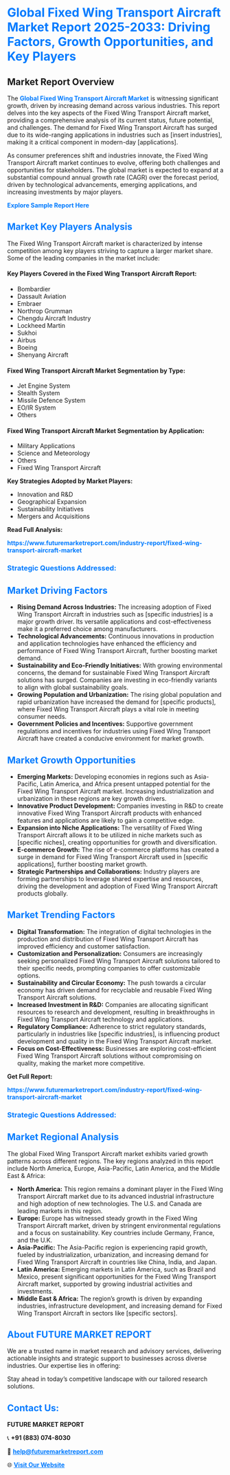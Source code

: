 <h1 style="color: #007BFF;">Global Fixed Wing Transport Aircraft Market Report 2025-2033: Driving Factors, Growth Opportunities, and Key Players</h1>

<section id="overview">
<h2>Market Report Overview</h2>
<p>The <a href="https://www.futuremarketreport.com/industry-report/fixed-wing-transport-aircraft-market" style="color: #007BFF; text-decoration: none;"><strong>Global Fixed Wing Transport Aircraft Market</strong></a> is witnessing significant growth, driven by increasing demand across various industries. This report delves into the key aspects of the Fixed Wing Transport Aircraft market, providing a comprehensive analysis of its current status, future potential, and challenges. The demand for Fixed Wing Transport Aircraft has surged due to its wide-ranging applications in industries such as [insert industries], making it a critical component in modern-day [applications].</p>
<p>As consumer preferences shift and industries innovate, the Fixed Wing Transport Aircraft market continues to evolve, offering both challenges and opportunities for stakeholders. The global market is expected to expand at a substantial compound annual growth rate (CAGR) over the forecast period, driven by technological advancements, emerging applications, and increasing investments by major players.</p>
</section>

<section id="overview">
<p><a href="https://www.futuremarketreport.com/request-sample/reportId=126387" style="color: #007BFF; text-decoration: none;"><strong>Explore Sample Report Here</strong></a></p>
</section>

<section id="key-players">
<h2 style="color: #007BFF;">Market Key Players Analysis</h2>
<p>The Fixed Wing Transport Aircraft market is characterized by intense competition among key players striving to capture a larger market share. Some of the leading companies in the market include:</p>
<h4>Key Players Covered in the Fixed Wing Transport Aircraft Report:</h4>
<ul><li>Bombardier</li><li>Dassault Aviation</li><li>Embraer</li><li>Northrop Grumman</li><li>Chengdu Aircraft Industry</li><li>Lockheed Martin</li><li>Sukhoi</li><li>Airbus</li><li>Boeing</li><li>Shenyang Aircraft</li></ul>
<h4>Fixed Wing Transport Aircraft Market Segmentation by Type:</h4>
<ul><li>Jet Engine System</li><li>Stealth System</li><li>Missile Defence System</li><li>EO/IR System</li><li>Others</li></ul>

<h4>Fixed Wing Transport Aircraft Market Segmentation by Application:</h4>
<ul><li>Military Applications</li><li>Science and Meteorology</li><li>Others</li><li>Fixed Wing Transport Aircraft</li></ul>
<p><strong>Key Strategies Adopted by Market Players:</strong></p>
<ul>
<li>Innovation and R&D</li>
<li>Geographical Expansion</li>
<li>Sustainability Initiatives</li>
<li>Mergers and Acquisitions</li>
</ul>
</section>

<section>
<p><strong>Read Full Analysis: </strong></p><a href="https://www.futuremarketreport.com/industry-report/fixed-wing-transport-aircraft-market" style="color: #007BFF; text-decoration: none;"><strong>https://www.futuremarketreport.com/industry-report/fixed-wing-transport-aircraft-market</strong></a>
<h3 style="color: #007BFF;">Strategic Questions Addressed:</h3>
</section>

<section id="driving-factors">
<h2 style="color: #007BFF;">Market Driving Factors</h2>
<ul>
<li><strong>Rising Demand Across Industries:</strong> The increasing adoption of Fixed Wing Transport Aircraft in industries such as [specific industries] is a major growth driver. Its versatile applications and cost-effectiveness make it a preferred choice among manufacturers.</li>
<li><strong>Technological Advancements:</strong> Continuous innovations in production and application technologies have enhanced the efficiency and performance of Fixed Wing Transport Aircraft, further boosting market demand.</li>
<li><strong>Sustainability and Eco-Friendly Initiatives:</strong> With growing environmental concerns, the demand for sustainable Fixed Wing Transport Aircraft solutions has surged. Companies are investing in eco-friendly variants to align with global sustainability goals.</li>
<li><strong>Growing Population and Urbanization:</strong> The rising global population and rapid urbanization have increased the demand for [specific products], where Fixed Wing Transport Aircraft plays a vital role in meeting consumer needs.</li>
<li><strong>Government Policies and Incentives:</strong> Supportive government regulations and incentives for industries using Fixed Wing Transport Aircraft have created a conducive environment for market growth.</li>
</ul>
</section>

<section id="growth-opportunities">
<h2 style="color: #007BFF;">Market Growth Opportunities</h2>
<ul>
<li><strong>Emerging Markets:</strong> Developing economies in regions such as Asia-Pacific, Latin America, and Africa present untapped potential for the Fixed Wing Transport Aircraft market. Increasing industrialization and urbanization in these regions are key growth drivers.</li>
<li><strong>Innovative Product Development:</strong> Companies investing in R&D to create innovative Fixed Wing Transport Aircraft products with enhanced features and applications are likely to gain a competitive edge.</li>
<li><strong>Expansion into Niche Applications:</strong> The versatility of Fixed Wing Transport Aircraft allows it to be utilized in niche markets such as [specific niches], creating opportunities for growth and diversification.</li>
<li><strong>E-commerce Growth:</strong> The rise of e-commerce platforms has created a surge in demand for Fixed Wing Transport Aircraft used in [specific applications], further boosting market growth.</li>
<li><strong>Strategic Partnerships and Collaborations:</strong> Industry players are forming partnerships to leverage shared expertise and resources, driving the development and adoption of Fixed Wing Transport Aircraft products globally.</li>
</ul>
</section>

<section id="trending-factors">
<h2 style="color: #007BFF;">Market Trending Factors</h2>
<ul>
<li><strong>Digital Transformation:</strong> The integration of digital technologies in the production and distribution of Fixed Wing Transport Aircraft has improved efficiency and customer satisfaction.</li>
<li><strong>Customization and Personalization:</strong> Consumers are increasingly seeking personalized Fixed Wing Transport Aircraft solutions tailored to their specific needs, prompting companies to offer customizable options.</li>
<li><strong>Sustainability and Circular Economy:</strong> The push towards a circular economy has driven demand for recyclable and reusable Fixed Wing Transport Aircraft solutions.</li>
<li><strong>Increased Investment in R&D:</strong> Companies are allocating significant resources to research and development, resulting in breakthroughs in Fixed Wing Transport Aircraft technology and applications.</li>
<li><strong>Regulatory Compliance:</strong> Adherence to strict regulatory standards, particularly in industries like [specific industries], is influencing product development and quality in the Fixed Wing Transport Aircraft market.</li>
<li><strong>Focus on Cost-Effectiveness:</strong> Businesses are exploring cost-efficient Fixed Wing Transport Aircraft solutions without compromising on quality, making the market more competitive.</li>
</ul>
</section>

<section>
<p><strong>Get Full Report: </strong></p><a href="https://www.futuremarketreport.com/industry-report/fixed-wing-transport-aircraft-market" style="color: #007BFF; text-decoration: none;"><strong>https://www.futuremarketreport.com/industry-report/fixed-wing-transport-aircraft-market</strong></a>
<h3 style="color: #007BFF;">Strategic Questions Addressed:</h3>
</section>


<section id="regional-analysis">
<h2 style="color: #007BFF;">Market Regional Analysis</h2>
<p>The global Fixed Wing Transport Aircraft market exhibits varied growth patterns across different regions. The key regions analyzed in this report include North America, Europe, Asia-Pacific, Latin America, and the Middle East & Africa:</p>
<ul>
<li><strong>North America:</strong> This region remains a dominant player in the Fixed Wing Transport Aircraft market due to its advanced industrial infrastructure and high adoption of new technologies. The U.S. and Canada are leading markets in this region.</li>
<li><strong>Europe:</strong> Europe has witnessed steady growth in the Fixed Wing Transport Aircraft market, driven by stringent environmental regulations and a focus on sustainability. Key countries include Germany, France, and the U.K.</li>
<li><strong>Asia-Pacific:</strong> The Asia-Pacific region is experiencing rapid growth, fueled by industrialization, urbanization, and increasing demand for Fixed Wing Transport Aircraft in countries like China, India, and Japan.</li>
<li><strong>Latin America:</strong> Emerging markets in Latin America, such as Brazil and Mexico, present significant opportunities for the Fixed Wing Transport Aircraft market, supported by growing industrial activities and investments.</li>
<li><strong>Middle East & Africa:</strong> The region’s growth is driven by expanding industries, infrastructure development, and increasing demand for Fixed Wing Transport Aircraft in sectors like [specific sectors].</li>
</ul>
</section>

<footer>
<h2 style="color: #007BFF;">About FUTURE MARKET REPORT</h2>
<p>We are a trusted name in market research and advisory services, delivering actionable insights and strategic support to businesses across diverse industries. Our expertise lies in offering:</p>

<p>Stay ahead in today’s competitive landscape with our tailored research solutions.</p>

<h2 style="color: #007BFF;">Contact Us:</h2>
<p><strong>FUTURE MARKET REPORT</strong></p>
<p>📞 <strong>+91 (883) 074-8030</strong></p>
<p>📧 <strong><a href="mailto:help@futuremarketreport.com" style="color: #007BFF;">help@futuremarketreport.com</a></strong></p>
<p>🌐 <strong><a href="https://www.futuremarketreport.com/" style="color: #007BFF;">Visit Our Website</a></strong></p>
</footer>
